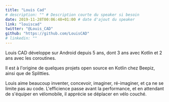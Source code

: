 ```yaml
---
title: "Louis Cad"
# description: "" # Description courte du speaker si besoin
date: 2019-11-28T00:06:48+01:00 # date d'ajout du speaker
link: "louiscad"
twitter: "@Louis_CAD"
github: "https://github.com/LouisCAD"
# linkedin: ""
---
```

Louis CAD développe sur Android depuis 5 ans, dont 3 ans avec Kotlin et 2 ans avec les coroutines.

Il est à l'origine de quelques projets open source en Kotlin chez Beepiz, ainsi que de Splitties.

Louis aime beaucoup inventer, concevoir, imaginer, ré-imaginer, et ça ne se limite pas au code. L'efficience passe avant la performance, et en attendant de s'équiper en vélomobile, il apprécie se déplacer en vélo couché.
